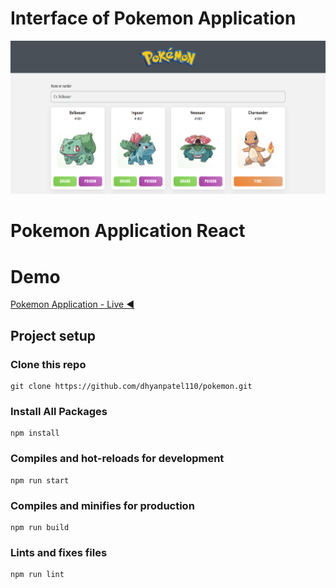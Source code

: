 # Interface of Pokemon Application

![Interface of Pokemon Application](pokemon.png)

# Pokemon Application React

# Demo

[Pokemon Application - Live ◀️](https://pokemon-dhyan110.netlify.app/)

## Project setup

### Clone this repo

```
git clone https://github.com/dhyanpatel110/pokemon.git
```

### Install All Packages

```
npm install
```

### Compiles and hot-reloads for development

```
npm run start
```

### Compiles and minifies for production

```
npm run build
```

### Lints and fixes files

```
npm run lint
```

